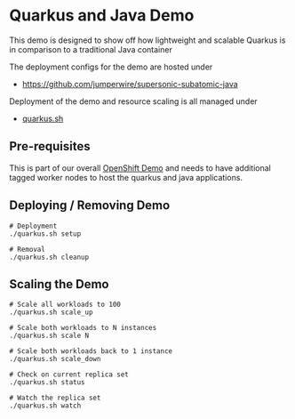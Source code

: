 # Quarkus and Java Demo

This demo is designed to show off how lightweight and scalable Quarkus
is in comparison to a traditional Java container

The deployment configs for the demo are hosted under

- https://github.com/jumperwire/supersonic-subatomic-java

Deployment of the demo and resource scaling is all managed under

* [quarkus.sh](../quarkus.sh)


## Pre-requisites
This is part of our overall [OpenShift Demo](OpenShiftDemo.md) and needs to have
additional tagged worker nodes to host the quarkus and java applications.

## Deploying / Removing Demo

```
# Deployment
./quarkus.sh setup

# Removal
./quarkus.sh cleanup
```

## Scaling the Demo

```
# Scale all workloads to 100
./quarkus.sh scale_up

# Scale both workloads to N instances
./quarkus.sh scale N

# Scale both workloads back to 1 instance
./quarkus.sh scale_down

# Check on current replica set
./quarkus.sh status

# Watch the replica set  
./quarkus.sh watch

```
